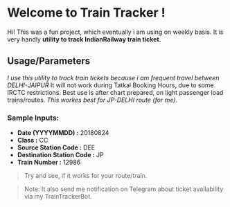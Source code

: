 # Welcome to Train Tracker !

Hi! This was a fun project, which eventually i am using on weekly basis. It is very handly **utility to track IndianRailway train ticket.**  


## Usage/Parameters
*I use this utility to track train tickets because i am frequent travel between DELHI-JAIPUR* It will not work during Tatkal Booking Hours, due to some IRCTC restrictions.
Best use is after chart prepared, on light passenger load trains/routes. *This workes best for JP-DELHI route (for me)*.

### Sample Inputs:
- **Date (YYYYMMDD) :** 20180824
- **Class :**  CC
- **Source Station Code :** DEE
- **Destination Station Code :** JP
- **Train Number :** 12986

> Try and see, if it works for your route/train.

> Note: It also send me notification on Telegram about ticket availability via my TrainTrackerBot.

